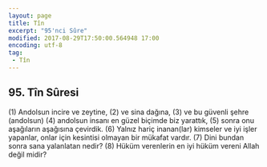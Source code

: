 ```yaml
---
layout: page
title: Tîn
excerpt: "95'nci Sûre"
modified: 2017-08-29T17:50:00.564948 17:00
encoding: utf-8
tag: 
 - Tîn
---
```


## 95. Tîn Sûresi
(1) Andolsun incire ve zeytine,
(2) ve sina dağına,
(3) ve bu güvenli şehre (andolsun)
(4) andolsun insanı en güzel biçimde biz yarattık,
(5) sonra onu aşağıların aşağısına çevirdik.
(6) Yalnız hariç inanan(lar) kimseler ve iyi işler yapanlar, onlar için kesintisi olmayan bir mükafat vardır.
(7) Dini bundan sonra sana yalanlatan nedir?
(8) Hüküm verenlerin en iyi hüküm vereni Allah değil midir?
